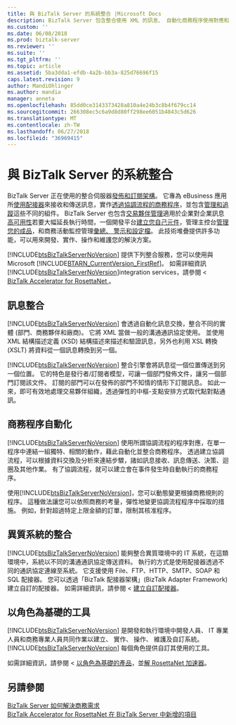 ```yaml
---
title: 與 BizTalk Server 的系統整合 |Microsoft Docs
description: BizTalk Server 包含整合使用 XML 的訊息、 自動化商務程序使用對應和協調流程，以及處理使用不同的通訊協定，例如 FTP、 HTTP、 SMTP、 SOAP 和 SQL 系統的能力。
ms.custom: ''
ms.date: 06/08/2018
ms.prod: biztalk-server
ms.reviewer: ''
ms.suite: ''
ms.tgt_pltfrm: ''
ms.topic: article
ms.assetid: 5ba3dda1-efdb-4a2b-bb3a-825d76696f15
caps.latest.revision: 9
author: MandiOhlinger
ms.author: mandia
manager: anneta
ms.openlocfilehash: 85dd0ce3143373428a810a4e24b3c8b4f679cc14
ms.sourcegitcommit: 266308ec5c6a9d8d80ff298ee6051b4843c5d626
ms.translationtype: MT
ms.contentlocale: zh-TW
ms.lasthandoff: 06/27/2018
ms.locfileid: "36969415"
---
```

# <a name="systems-integration-with-biztalk-server"></a>與 BizTalk Server 的系統整合
BizTalk Server 正在使用的整合伺服器[發佈和訂閱架構](../../core/publish-and-subscribe-architecture.md)。 它專為 eBusiness 應用所[使用配接器](../../core/using-adapters.md)來接收和傳送訊息，實作[透過協調流程的商務程序](../../core/defining-business-processes.md)，並包含[管理和追蹤](../../core/management-and-tracking-architecture.md)這些不同的組件。 BizTalk Server 也包含[交易夥伴管理](../../core/trading-partner-management-using-biztalk-server.md)適用於企業對企業訊息[高可用性](../../core/planning-for-high-availability3.md)若要大幅延長執行時間，一個開發平台[建立您自己元件](../../core/developing-custom-components.md)，管理主控台[管理您的成品](../../core/operational-and-administrative-tasks-in-your-biztalk-environment.md)，和商務活動監控管理[彙總、 警示和設定檔](../../core/using-business-activity-monitoring.md)。 此技術堆疊提供許多功能，可以用來開發、實作、操作和維護您的解決方案。  
  
 [!INCLUDE[btsBizTalkServerNoVersion](../../includes/btsbiztalkservernoversion-md.md)] 提供下列整合服務，您可以使用與 Microsoft [!INCLUDE[BTARN_CurrentVersion_FirstRef](../../includes/btarn-currentversion-firstref-md.md)]。 如需詳細資訊[!INCLUDE[btsBizTalkServerNoVersion](../../includes/btsbiztalkservernoversion-md.md)]integration services，請參閱 < [BizTalk Accelerator for RosettaNet ](microsoft-biztalk-accelerator-for-rosettanet-documentation.md)。
  
## <a name="message-integration"></a>訊息整合  
 [!INCLUDE[btsBizTalkServerNoVersion](../../includes/btsbiztalkservernoversion-md.md)] 會透過自動化訊息交換，整合不同的實體 (部門、商務夥伴和廠商)。 它將 XML 當做一般的溝通通訊協定使用。 並使用 XML 結構描述定義 (XSD) 結構描述來描述和驗證訊息，另外也利用 XSL 轉換 (XSLT) 將資料從一個訊息轉換到另一個。  
  
 [!INCLUDE[btsBizTalkServerNoVersion](../../includes/btsbiztalkservernoversion-md.md)] 整合引擎會將訊息從一個位置傳送到另一個位置。 它的特色是發行者/訂閱者模型，可讓一個部門發佈文件，讓另一個部門訂閱該文件。 訂閱的部門可以在發佈的部門不知情的情形下訂閱訊息。 如此一來，即可有效地處理交易夥伴組織，透過彈性的中樞-支點安排方式取代點對點通訊。  
  
## <a name="business-process-automation"></a>商務程序自動化  
 [!INCLUDE[btsBizTalkServerNoVersion](../../includes/btsbiztalkservernoversion-md.md)] 使用所謂協調流程的程序對應，在單一程序中連結一組獨特、相關的動作，藉此自動化並整合商務程序。 透過建立協調流程，可以根據資料交換及分析來連結步驟，諸如訊息接收、訊息傳送、決策、迴圈及其他作業。 有了協調流程，就可以建立會在事件發生時自動執行的商務程序。  
  
 使用[!INCLUDE[btsBizTalkServerNoVersion](../../includes/btsbiztalkservernoversion-md.md)]，您可以動態變更根據商務規則的程序。 這種做法讓您可以依照商務的考量，彈性地變更協調流程程序中採取的措施。 例如，針對超過特定上限金額的訂單，限制其核准程序。  
  
  
## <a name="integration-of-heterogeneous-systems"></a>異質系統的整合  
 [!INCLUDE[btsBizTalkServerNoVersion](../../includes/btsbiztalkservernoversion-md.md)] 能夠整合異質環境中的 IT 系統，在這類環境中，系統以不同的溝通通訊協定傳送資料。 執行的方式是使用配接器透過不同的通訊協定連線至系統。 它支援使用 File、FTP、HTTP、SMTP、SOAP 和 SQL 配接器。 您可以透過「BizTalk 配接器架構」(BizTalk Adapter Framework) 建立自訂的配接器。 如需詳細資訊，請參閱 <<c0> [ 建立自訂配接器](../../core/developing-custom-adapters.md)。
  
## <a name="role-based-tools"></a>以角色為基礎的工具  
 [!INCLUDE[btsBizTalkServerNoVersion](../../includes/btsbiztalkservernoversion-md.md)] 是開發和執行環境中開發人員、 IT 專業人員和商務專業人員共同作業以建立、 實作、 操作、 維護及自訂系統。 [!INCLUDE[btsBizTalkServerNoVersion](../../includes/btsbiztalkservernoversion-md.md)] 每個角色提供自訂其使用的工具。  
  
 如需詳細資訊，請參閱 <<c0> [ 以角色為基礎的產品](../../adapters-and-accelerators/accelerator-rosettanet/a-role-based-product2.md)，並[解 RosettaNet 加速器](../../adapters-and-accelerators/accelerator-rosettanet/learn-the-rosettanet-accelerator-and-the-biztalk-tools-available.md)。
  
## <a name="see-also"></a>另請參閱  
 [BizTalk Server 如何解決商務需求](../../adapters-and-accelerators/accelerator-rosettanet/how-biztalk-server-solves-the-business-need1.md)   
 [BizTalk Accelerator for RosettaNet 在 BizTalk Server 中新增的項目](../../adapters-and-accelerators/accelerator-rosettanet/what-biztalk-accelerator-for-rosettanet-adds-to-biztalk-server.md)

